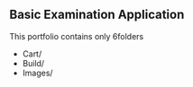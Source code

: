 ## Basic Examination Application 

 This portfolio contains only 6folders
 
- Cart/
- Build/
- Images/
